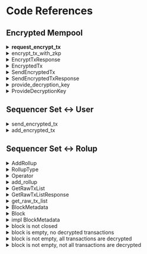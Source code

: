 # Code References

## Encrypted Mempool

<details>

<summary><strong>request_encrypt_tx</strong></summary>

```rust
// RPC request for encrypting the transaction
pub async fn request_encrypt_tx(
    rpc_endpoint: Endpoint,
    parameter: EncryptTx,
) -> Option<EncryptTxResponse> 
```

</details>

<details>

<summary>encrypt_tx_with_zkp</summary>

```rust
pub fn encrypt_tx_with_zkp(
    raw_tx: String,
    time_lock_puzzle_param: TimeLockPuzzleParam,
    key_validation_zkp_param: ParamsKZG<Bn256>,
    key_validation_proving_key: ProvingKey<G1Affine>,
    encryption_zkp_param: ParamsKZG<Bn256>,
    encryption_proving_key: ProvingKey<G1Affine>,
) -> Result<(EncryptedTx, DecryptionKey, Option<PvdeZkp>)
```

</details>

<details>

<summary>EncryptTxResponse</summary>

<pre class="language-rust"><code class="lang-rust"><strong>pub struct EncryptTxResponse {
</strong>    pub encrypted_tx: EncryptedTx,
    pub decryption_key: DecryptionKey,
    pub pvde_zkp: Option&#x3C;PvdeZkp>,
}
</code></pre>

</details>

<details>

<summary>EncryptedTx</summary>

```rust
pub struct EncryptedTx {
   raw_tx_hash: RawTxHash,
   encrypted_data: EncryptedData,
   time_lock_puzzle: TimeLockPuzzle,
}
```

</details>

<details>

<summary>SendEncryptedTx</summary>

```rust
pub struct SendEncryptedTx {
    pub rollup_id: RollupId,
    pub encrypted_tx: EncryptedTx,
    pub pvde_zkp: Option<PvdeZkp>,
}
```

</details>

<details>

<summary>SendEncryptedTxResponse</summary>

```rust
pub struct SendEncryptedTxResponse {
    pub block_height: BlockHeight,
    pub tx_order: TxOrder,
    pub signature: Signature,
}
```

</details>

<details>

<summary>provide_decryption_key</summary>

```rust
pub async fn provide_decryption_key(rpc_endpoint: Endpoint, parameter: ProvideDecryptionKey) {
    match RpcClient::request::<ProvideDecryptionKeyResponse>(rpc_endpoint, parameter, 1.into())
        .await
    {
        Ok(response) => tracing::info!("{:?}", response),
        Err(error) => tracing::error!("{:?}", error),
    }
}
```

</details>

<details>

<summary>ProvideDecryptionKey</summary>

<pre class="language-rust"><code class="lang-rust"><strong>pub struct ProvideDecryptionKey {
</strong>    pub decryption_key: DecryptionKey,

    pub rollup_id: RollupId,
    pub block_height: BlockHeight,
    pub tx_order: TxOrder,
    pub signature: Signature,
}
</code></pre>

</details>

## Sequencer Set ↔ User

<details>

<summary>send_encrypted_tx</summary>

```rust
if do_verify_tx_with_zkp {
// zkp verification
}
match true => {
    let database: Database = runtime::context().load(DB).await?;
    
    // the rollup information is retrieved from the local database.
    let rollup: Rollup = get_rollup(&database, &self.rollup_id)?;
    
    // ...code
    
    // the block height and the transactions order is determined
    let (block_height, tx_order) = self.add_encrypted_tx().await?;
    
    let raw_tx_hash = self.encrypted_tx.raw_tx_hash.clone();
    
    // the decryption_offloader is passed to offload the task of decryption, 
    // to run it asynchronously without blocking the main execution flow.
    runtime::spawn(decryption_offloader(
        self.rollup_id.clone(),
        block_height.clone(),
        tx_order.clone(),
        self.encrypted_tx.clone(),
        3000,
    ));
    
    // the sequencer's private key is loaded from environment
    let sequencer_private_key: PrivateKey =
        runtime::context().load(SEQUENCER_PRIVATE_KEY).await?;
    
    // block height, transaction order, raw transaction hash, 
    // sequencer's private key and rollup type are signed with sequencer's private key
    let signature = sign_for_order_commitment(
        &block_height,
        &tx_order,
        raw_tx_hash,
        sequencer_private_key,
        &rollup.rollup_type,
    )?;
    
    // the order of the transaction, the block height and the signature 
    // is sent to the user as the pre-confirmation
    Ok(SendEncryptedTxResponse {
        block_height,
        tx_order,
        signature,
    })
}
```

</details>

<details>

<summary>add_encrypted_tx</summary>

<pre class="language-rust"><code class="lang-rust"><strong>pub async fn add_encrypted_tx(&#x26;self) -> Result&#x3C;(BlockHeight, TxOrder), Error> {
</strong>    // ...code
    let tx_order = match get_locked_block_metadata(&#x26;database, &#x26;self.rollup_id, &#x26;block_height) {
        Ok(mut locked_block_metadata) => {
            let tx_order = locked_block_metadata.increment_encrypted_tx_order();
            locked_block_metadata.commit()?;

            tx_order
        } // ...error handling
    };

    // add encrypted tx to the database
    set_encrypted_tx(
        &#x26;database,
        &#x26;self.rollup_id,
        &#x26;block_height,
        &#x26;tx_order,
        Some(self.encrypted_tx.clone()),
    )?;

    Ok((block_height, tx_order))
}
</code></pre>

</details>

## Sequencer Set ↔ Rolup

<details>

<summary>AddRollup</summary>

```rust
pub struct AddRollup {
    pub rollup_id: RollupId,
    pub rollup_type: RollupType,
    pub operator: Operator,
    pub da_info: Option<DataAvailability>,
}
```

</details>

<details>

<summary>RollupType</summary>

```rust
pub enum RollupType {
    Madara = "madara",
}

impl Default for RollupType {
    fn default() -> Self {
        Self::Madara
    }
}
```

</details>

<details>

<summary>Operator</summary>

```rust
pub struct Operator {
    address: Address,
    public_key: PublicKey,
}
```

</details>

<details>

<summary>add_rollup</summary>

```rust
pub async fn add_rollup(&self) -> Result<Rollup, Error> {
 
    // loads database
    
    match get_rollup(&database, &self.rollup_id) {
        // throws an error if successful, meaning the given rollup is already registered
        // or
        // registers new rollup if unsuccessful by
            // adding it to the list of rollups
            // adding it to the database
            // adding its metadata to the database
    }
}
```

</details>

<details>

<summary>GetRawTxList</summary>

```rust
pub struct GetRawTxList {
    pub rollup_id: RollupId,
    pub block_height: Option<BlockHeight>,
    pub operator_signature: Option<Signature>,
}
```

</details>

<details>

<summary>GetRawTxListResponse</summary>

```rust
pub struct GetRawTxListResponse {
    pub is_building_block: bool,
    pub raw_tx_list: RawTxList,
}
```

</details>

<details>

<summary>get_raw_tx_list</summary>

```rust
let database: Database = runtime::context().load(DB).await?;

let rollup = get_rollup(&database, &self.rollup_id)?;

// if block_height is None, get rollup's current block height
let block_height: BlockHeight =
    get_block_height(&database, &self.rollup_id, &self.block_height)?;
    
// ...code for checking if block_height is greater than 
// rollup's current block height, return error 
```

</details>

<details>

<summary>BlockMetadata</summary>

```rust
pub struct BlockMetadata {
    is_decrypted_tx_info_list: Vec<bool>,
    is_closed: bool,
}
```

</details>

<details>

<summary>Block</summary>

```rust
pub struct Block {
    block_height: BlockHeight,
    encrypted_tx_list: EncryptedTxList,
    raw_tx_list: RawTxList,
    sequencer_address: Address,
    signature: Signature,
    rollup_signature: Signature,
    timestamp: Timestamp,
}
```

</details>

<details>

<summary>impl BlockMetadata</summary>

```rust
impl BlockMetadata {
    pub fn increment_encrypted_tx_order(&mut self) -> TxOrder {
    // implementation of FCFS ↓
    
        // 1. gets the length of the current list, which is going to be the order of                   the next tx
        // 2. pushes it's `false` decryption status into the decrypted_tx_info_list
        // 3. returns the tx order
    }

    pub fn set_decypted_tx(&mut self, tx_order: &TxOrder) {
       // sets the tx of order tx_order as decrypted
    }

    pub fn is_decryption_done(&self) -> bool {
        // checks if all the transactions in the tx info list are decrypted
    }

    pub fn set_closed(&mut self) {
        // closes the block
    }

    pub fn is_closed(&self) -> bool {
        // checks is the block is closed
    }
}
```

</details>

<details>

<summary>block is not closed</summary>

<pre class="language-rust"><code class="lang-rust"><strong>// if there was not block request from the rollup operator, the block is not closed
</strong>if !block_metadata.is_closed() {
<strong>    // only the registered operator can close the block for getting raw_tx_list,
</strong>    // therefore, the sequencer checks if the operator's signature is valid
    
    // if all the validations and verifications are valid 
         // 1. the block is closed
         // 2. the current block height is incremented
         // 3. an empty metadata is set for the future block
    
    // in any other case, an appropriate error is thrown
}
</code></pre>

</details>

<details>

<summary>block is empty, no decrypted transactions</summary>

<pre class="language-rust"><code class="lang-rust">// 1. check if the block is empty
<strong>if block_metadata.is_decrypted_tx_info_list.is_empty() {
</strong><strong>
</strong><strong>    // if indeed there is none
</strong><strong>    //     1.1. record, timestamp, generate empty encrypted and raw transaction lists,
</strong><strong>    //     1.2. sign the block by passing the lists, timestamp, block height,
</strong><strong>    //    sequencer's private key, and rollup type into the signer function
</strong><strong>    //     1.3. build the block by calling 
</strong>                build_block(
                    &#x26;database,
                    block_metadata,
                    &#x26;self.rollup_id,
                    &#x26;block_height,
                    &#x26;sequencer_address,
                    &#x26;block_signature,
                    &#x26;rollup_signature,
                    current_time,
                );
    //    1.4. return the empty raw tx list and its status of not building
    return Ok(GetRawTxListResponse {
        is_building_block: false,
        raw_tx_list: RawTxList::default(),
    });

</code></pre>

</details>

<details>

<summary>block is not empty, all transactions are decrypted</summary>

```rust
// 2. if there are transactions, check if they all are decrypted
match block_metadata.is_decryption_done() {
    // 2.1. if they are, attempt to get the raw transaction list and if successful, return it
    true => match get_raw_tx_list(&database, &self.rollup_id, &block_height) {
        Ok(value) => {
            let get_raw_tx_list_response = GetRawTxListResponse {
                is_building_block: false,
                raw_tx_list: value,
            };
            Ok(get_raw_tx_list_response)
        }
        Err(error) => {
            //     2.1.1 get encrypted and raw transaction lists from the db
            //     2.2.2 ~ repeat 1.2, 1.3 and return the raw transaction list
            Ok(GetRawTxListResponse {
                is_building_block: false,
                raw_tx_list,
            })
        }
    },  
}
```

</details>

<details>

<summary>block is not empty, not all transactions are decrypted</summary>

```rust
// ...code from the Case 2
// otherwise, if any encrypted transaction isn't decrypted, the sequencing layer returns
// an empty list of raw transactions along with the status is_building_block: true, 
// signaling that the building block remains incomplete
false => {
     Ok(GetRawTxListResponse {
        is_building_block: true,
        raw_tx_list: RawTxList::default(),
    })    
}
```

</details>
